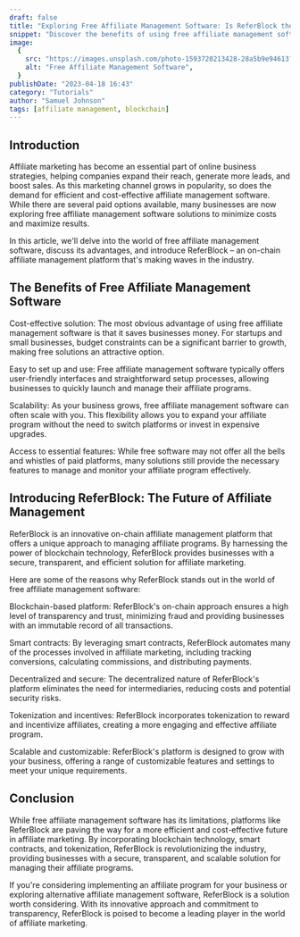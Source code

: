 ```yaml
---
draft: false
title: "Exploring Free Affiliate Management Software: Is ReferBlock the Ultimate Solution?"
snippet: "Discover the benefits of using free affiliate management software and learn how ReferBlock is revolutionizing the industry with its innovative platform."
image:
  {
    src: "https://images.unsplash.com/photo-1593720213428-28a5b9e94613?&fit=crop&w=430&h=240",
    alt: "Free Affiliate Management Software",
  }
publishDate: "2023-04-18 16:43"
category: "Tutorials"
author: "Samuel Johnson"
tags: [affiliate management, blockchain]
---
```


## Introduction

Affiliate marketing has become an essential part of online business strategies, helping companies expand their reach, generate more leads, and boost sales. As this marketing channel grows in popularity, so does the demand for efficient and cost-effective affiliate management software. While there are several paid options available, many businesses are now exploring free affiliate management software solutions to minimize costs and maximize results.

In this article, we'll delve into the world of free affiliate management software, discuss its advantages, and introduce ReferBlock – an on-chain affiliate management platform that's making waves in the industry.

## The Benefits of Free Affiliate Management Software

Cost-effective solution: The most obvious advantage of using free affiliate management software is that it saves businesses money. For startups and small businesses, budget constraints can be a significant barrier to growth, making free solutions an attractive option.

Easy to set up and use: Free affiliate management software typically offers user-friendly interfaces and straightforward setup processes, allowing businesses to quickly launch and manage their affiliate programs.

Scalability: As your business grows, free affiliate management software can often scale with you. This flexibility allows you to expand your affiliate program without the need to switch platforms or invest in expensive upgrades.

Access to essential features: While free software may not offer all the bells and whistles of paid platforms, many solutions still provide the necessary features to manage and monitor your affiliate program effectively.

## Introducing ReferBlock: The Future of Affiliate Management

ReferBlock is an innovative on-chain affiliate management platform that offers a unique approach to managing affiliate programs. By harnessing the power of blockchain technology, ReferBlock provides businesses with a secure, transparent, and efficient solution for affiliate marketing.

Here are some of the reasons why ReferBlock stands out in the world of free affiliate management software:

Blockchain-based platform: ReferBlock's on-chain approach ensures a high level of transparency and trust, minimizing fraud and providing businesses with an immutable record of all transactions.

Smart contracts: By leveraging smart contracts, ReferBlock automates many of the processes involved in affiliate marketing, including tracking conversions, calculating commissions, and distributing payments.

Decentralized and secure: The decentralized nature of ReferBlock's platform eliminates the need for intermediaries, reducing costs and potential security risks.

Tokenization and incentives: ReferBlock incorporates tokenization to reward and incentivize affiliates, creating a more engaging and effective affiliate program.

Scalable and customizable: ReferBlock's platform is designed to grow with your business, offering a range of customizable features and settings to meet your unique requirements.

## Conclusion

While free affiliate management software has its limitations, platforms like ReferBlock are paving the way for a more efficient and cost-effective future in affiliate marketing. By incorporating blockchain technology, smart contracts, and tokenization, ReferBlock is revolutionizing the industry, providing businesses with a secure, transparent, and scalable solution for managing their affiliate programs.

If you're considering implementing an affiliate program for your business or exploring alternative affiliate management software, ReferBlock is a solution worth considering. With its innovative approach and commitment to transparency, ReferBlock is poised to become a leading player in the world of affiliate marketing.
